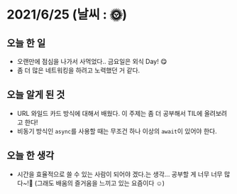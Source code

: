 # 2021/6/25 (날씨 : 🌞)

## 오늘 한 일
- 오랜만에 점심을 나가서 사먹었다.. 금요일은 외식 Day! 😋
- 좀 더 많은 네트워킹을 하려고 노력했던 거 같다.

## 오늘 알게 된 것
- URL 와일드 카드 방식에 대해서 배웠다. 이 주제는 좀 더 공부해서 TIL에 올려보려고 한다!
- 비동기 방식인 `async`를 사용할 때는 무조건 하나 이상의 `await`이 있어야 한다.

## 오늘 한 생각
- 시간을 효율적으로 쓸 수 있는 사람이 되어야 겠다.는 생각... 공부할 게 너무 너무 많다~!🤔 (그래도 배움의 즐거움을 느끼고 있는 요즘이다 ☺)
